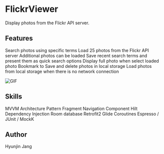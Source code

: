 # FlickrViewer
Display photos from the Flickr API server.

## Features
Search photos using specific terms
Load 25 photos from the Flickr API server
Additional photos can be loaded
Save recent search terms and present them as quick search options
Display full photo when select loaded photo
Bookmark to Save and delete photos in local storage
Load photos from local storage when there is no network connection

![GIF](img/flickrviewer.gif)

## Skills
MVVM Architecture Pattern
Fragment Navigation Component
Hilt Dependency Injection
Room database
Retrofit2
Glide
Coroutines
Espresso / JUnit / MockK

## Author
Hyunjin Jang
